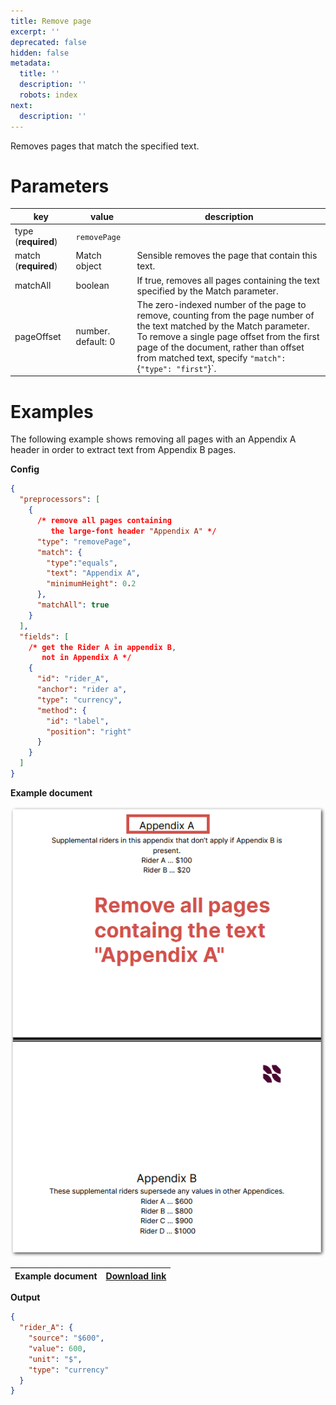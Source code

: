 ```yaml
---
title: Remove page
excerpt: ''
deprecated: false
hidden: false
metadata:
  title: ''
  description: ''
  robots: index
next:
  description: ''
---
```

Removes pages that match the specified text.

Parameters
====

| key                  | value              | description                                                  |
| -------------------- | ------------------ | ------------------------------------------------------------ |
| type (**required**)  | `removePage`       |                                                              |
| match (**required**) | Match object       | Sensible removes the page that contain this text.            |
| matchAll             | boolean            | If true, removes all pages containing the text specified by the Match parameter. |
| pageOffset           | number. default: 0 | The zero-indexed number of the page to remove, counting from the page number of the text matched by the Match parameter. <br/>To remove a single page offset from the first page of the document, rather than offset from matched text, specify `"match": `{` "type": "first" `}`. |

Examples
====

The following example shows removing all pages with an Appendix A header in order to extract text from Appendix B pages.

**Config**

```json
{
  "preprocessors": [
    {
      /* remove all pages containing 
         the large-font header "Appendix A" */
      "type": "removePage",
      "match": {
        "type":"equals",
        "text": "Appendix A",
        "minimumHeight": 0.2
      },
      "matchAll": true
    }
  ],
  "fields": [
    /* get the Rider A in appendix B,
       not in Appendix A */
    {
      "id": "rider_A",
      "anchor": "rider a",
      "type": "currency",
      "method": {
        "id": "label",
        "position": "right"
      }
    }
  ]
}
```

**Example document**

![Click to enlarge](https://raw.githubusercontent.com/sensible-hq/sensible-docs/main/readme-sync/assets/v0/images/final/remove_page.png)

| Example document | [Download link](https://raw.githubusercontent.com/sensible-hq/sensible-docs/main/readme-sync/assets/v0/pdfs/remove_page.pdf) |
| ------------------------------------------ | ------------------------------------------------------------ |

**Output**

```json
{
  "rider_A": {
    "source": "$600",
    "value": 600,
    "unit": "$",
    "type": "currency"
  }
}
```